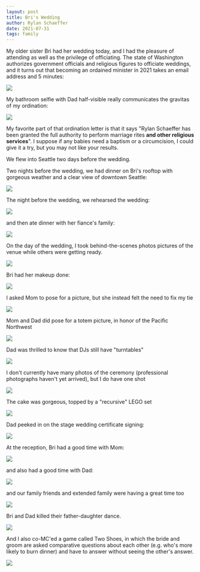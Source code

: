 ```yaml
---
layout: post
title: Bri's Wedding
author: Rylan Schaeffer
date: 2021-07-31
tags: family
---
```


My older sister Bri had her wedding today, and I had the pleasure of attending
as well as the privilege of officiating. The state of Washington 
authorizes government officials and religious figures to officiate weddings,
and it turns out that becoming an ordained minister in 2021 takes an email address
and 5 minutes:

![](2021-08-02-bri-wedding/american_marriage_ministries.jpg)

My bathroom selfie with Dad half-visible really communicates the gravitas
of my ordination:

![](2021-08-02-bri-wedding/bathroom_selfie.jpg)

My favorite part of that ordination letter is that it says "Rylan Schaeffer has been
granted the full authority to perform marriage rites __and other religious services__".
I suppose if any babies need a baptism or a circumcision, I could give it a try,
but you may not like your results.

We flew into Seattle two days before the wedding.

Two nights before the wedding, we had dinner on Bri's rooftop with gorgeous
weather and a clear view of downtown Seattle:

![](2021-08-02-bri-wedding/dinner_on_rooftop.jpg)

The night before the wedding, we rehearsed the wedding:

![](2021-08-02-bri-wedding/wedding_rehearsal.jpg)

and then ate dinner with her fiance's family:

![](2021-08-02-bri-wedding/rehearsal_dinner.jpg)

On the day of the wedding, I took behind-the-scenes photos pictures of the venue while others
were getting ready. 

![](2021-08-02-bri-wedding/setup.jpg)

Bri had her makeup done:

![](2021-08-02-bri-wedding/makeup.jpg)

I asked Mom to pose for a picture, but she instead felt the need to fix my tie

![](2021-08-02-bri-wedding/mom_fixing_tie.jpg)

Mom and Dad did pose for a totem picture, in honor of the Pacific Northwest

![](2021-08-02-bri-wedding/totem.jpg)

Dad was thrilled to know that DJs still have "turntables"

![](2021-08-02-bri-wedding/dj.jpg)

I don't currently have many photos of the ceremony (professional photographs
haven't yet arrived), but I do have one shot

![](2021-08-02-bri-wedding/ceremony.jpg)

The cake was gorgeous, topped by a "recursive" LEGO set

![](2021-08-02-bri-wedding/cake.jpg)

Dad peeked in on the stage wedding certificate signing:

![](2021-08-02-bri-wedding/certificate_signing.jpg)

At the reception, Bri had a good time with Mom:

![](2021-08-02-bri-wedding/bri_and_mom.jpg)

and also had a good time with Dad:

![](2021-08-02-bri-wedding/bri_and_dad.jpg)

and our family friends and extended family were having a great time too

![](2021-08-02-bri-wedding/family.jpg)

Bri and Dad killed their father-daughter dance.

![](2021-08-02-bri-wedding/father_daughter_dance.JPG)

And I also co-MC'ed a game called Two Shoes, in which the bride and groom
are asked comparative questions about each other (e.g. who's more likely to burn dinner)
and have to answer without seeing the other's answer.

![](2021-08-02-bri-wedding/two_shoes.JPG)
